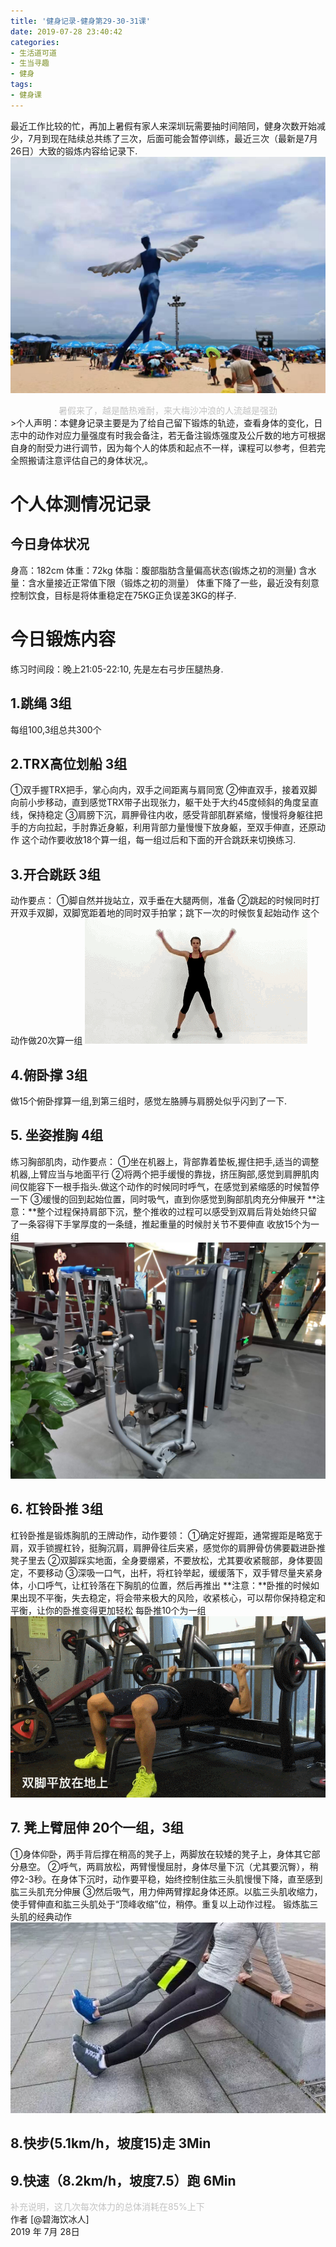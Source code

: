 ```yaml
---
title: '健身记录-健身第29-30-31课'
date: 2019-07-28 23:40:42
categories:
- 生活道可道
- 生当寻趣
- 健身
tags:
- 健身课
---
```



最近工作比较的忙，再加上暑假有家人来深圳玩需要抽时间陪同，健身次数开始减少，7月到现在陆续总共练了三次，后面可能会暂停训练，最近三次（最新是7月26日）大致的锻炼内容给记录下.
![](https://raw.githubusercontent.com/liruixue/muqiaosite/master/images/life-gym/class29-30-31-home.jpg)
<center><font color=#c3c3c3>暑假来了，越是酷热难耐，来大梅沙冲浪的人流越是强劲</font></center>
<!-- more -->
>个人声明：本健身记录主要是为了给自己留下锻炼的轨迹，查看身体的变化，日志中的动作对应力量强度有时我会备注，若无备注锻炼强度及公斤数的地方可根据自身的耐受力进行调节，因为每个人的体质和起点不一样，课程可以参考，但若完全照搬请注意评估自己的身体状况,。


#  个人体测情况记录
##  今日身体状况
身高：182cm
体重：72kg
体脂：腹部脂肪含量偏高状态(锻炼之初的测量)
含水量：含水量接近正常值下限（锻炼之初的测量）
体重下降了一些，最近没有刻意控制饮食，目标是将体重稳定在75KG正负误差3KG的样子.
#  今日锻炼内容
练习时间段：晚上21:05-22:10, 先是左右弓步压腿热身.
##  1.跳绳   3组
每组100,3组总共300个
##  2.TRX高位划船   3组
①双手握TRX把手，掌心向内，双手之间距离与肩同宽
②伸直双手，接着双脚向前小步移动，直到感觉TRX带子出现张力，躯干处于大约45度倾斜的角度呈直线，保持稳定
③肩膀下沉，肩胛骨往内收，感受背部肌群紧缩，慢慢将身躯往把手的方向拉起，手肘靠近身躯，利用背部力量慢慢下放身躯，至双手伸直，还原动作
这个动作要收放18个算一组，每一组过后和下面的开合跳跃来切换练习.
##  3.开合跳跃   3组
动作要点：
①脚自然并拢站立，双手垂在大腿两侧，准备
②跳起的时候同时打开双手双脚，双脚宽距着地的同时双手拍掌；跳下一次的时候恢复起始动作
这个动作做20次算一组
![](https://raw.githubusercontent.com/liruixue/muqiaosite/master/images/life-gym/class1-jump-papa.gif)
##  4.俯卧撑   3组
做15个俯卧撑算一组,到第三组时，感觉左胳膊与肩膀处似乎闪到了一下.
##  5. 坐姿推胸  4组
练习胸部肌肉，动作要点：
①坐在机器上，背部靠着垫板,握住把手,适当的调整机器,上臂应当与地面平行
②将两个把手缓慢的靠拢，挤压胸部,感觉到肩胛肌肉间仅能容下一根手指头.做这个动作的时候同时呼气，在感觉到紧缩感的时候暂停一下
③缓慢的回到起始位置，同时吸气，直到你感觉到胸部肌肉充分伸展开
**注意：**整个过程保持肩部下沉，整个推收的过程可以感受到双肩后背处始终只留了一条容得下手掌厚度的一条缝，推起重量的时候肘关节不要伸直
收放15个为一组
![](https://raw.githubusercontent.com/liruixue/muqiaosite/master/images/life-gym/class4-seat-chest.jpg)
##  6. 杠铃卧推 3组
杠铃卧推是锻炼胸肌的王牌动作，动作要领：
①确定好握距，通常握距是略宽于肩，双手锁握杠铃，挺胸沉肩，肩胛骨往后夹紧，感觉你的肩胛骨仿佛要戳进卧推凳子里去
②双脚踩实地面，全身要绷紧，不要放松，尤其要收紧髋部，身体要固定，不要移动
③深吸一口气，出杆，将杠铃举起，缓缓落下，双手臂尽量夹紧身体，小口呼气，让杠铃落在下胸肌的位置，然后再推出
**注意：**卧推的时候如果出现不平衡，失去稳定，将会带来极大的风险，收紧核心，可以帮你保持稳定和平衡，让你的卧推变得更加轻松
每卧推10个为一组
![](https://raw.githubusercontent.com/liruixue/muqiaosite/master/images/life-gym/class16-gangling-wotui.gif)
##  7. 凳上臂屈伸 20个一组，3组
①身体仰卧，两手背后撑在稍高的凳子上，两脚放在较矮的凳子上，身体其它部分悬空。
②呼气，两肩放松，两臂慢慢屈肘，身体尽量下沉（尤其要沉臀），稍停2-3秒。在身体下沉时，动作要平稳，始终控制住肱三头肌慢慢下降，直至感到肱三头肌充分伸展
③然后吸气，用力伸两臂撑起身体还原。以肱三头肌收缩力，使手臂伸直和肱三头肌处于“顶峰收缩”位，稍停。重复以上动作过程。
锻炼肱三头肌的经典动作
![](https://raw.githubusercontent.com/liruixue/muqiaosite/master/images/life-gym/class29-30-31-qubi.jpg)
##  8.快步(5.1km/h，坡度15)走          3Min
##  9.快速（8.2km/h，坡度7.5）跑          6Min


<font color=#c3c3c3>补充说明，这几次每次体力的总体消耗在85%上下</font>
</br>
作者 [@碧海饮冰人]    
2019 年 7月 28日    



